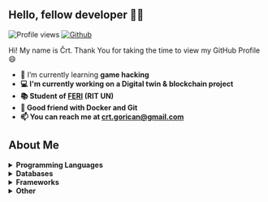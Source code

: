 ## Hello, fellow developer 👋🏼

![Profile views](https://visitor-badge.glitch.me/badge?page_id=cgorican)
[![Github](https://img.shields.io/github/followers/cgorican?label=follow&style=social)](https://github.com/cgorican)
<!--[![Github](https://img.shields.io/github/followers/cgorican?label=follow)](https://github.com/cgorican)-->

Hi! My name is Črt. Thank You for taking the time to view my GitHub Profile 😄

- 🌱 I’m currently learning <b>game hacking<b>
- 💻 I'm currently working on a <b>Digital twin & blockchain project</b>
- 📚 Student of <a href="https://feri.um.si/">FERI</a> (RIT UN)
- 🐳 Good friend with <b>Docker</b> and <b>Git</b>
- 📫 You can reach me at <a href="mailto:crt.gorican@gmail.com">crt.gorican@gmail.com</a>
<!--
- 🤔 I’m looking for help with <b>game hacking</b>
- 🔭 ?
- ⚡ Fun fact: I like to learn ethical hacking in my free time
-->

## About Me

<details><summary>Programming Languages</summary>
<p>
  
- <img src="https://img.icons8.com/color/452/c-programming.png" alt="c" height="16"/> [C](https://en.cppreference.com/w/c/language)
- <img src="https://img.icons8.com/color/344/c-plus-plus-logo.png" alt="cplusplus" height="16"/> [C# (noob)](https://docs.microsoft.com/en-us/dotnet/csharp/)
- <img src="https://img.icons8.com/color/344/c-plus-plus-logo.png" alt="cplusplus" height="16"/> [C++](https://cplusplus.com/)
- <img src="https://img.icons8.com/color/452/python--v1.png" alt="python" height="16"/> [Python](https://www.python.org/)
- <img src="https://img.icons8.com/color/344/javascript--v1.png" alt="javascript" height="16"/> [JavaScript](https://www.javascript.com/)
- <img src="https://img.icons8.com/dusk/344/php-logo.png" alt="php" height="16"/> [PHP](https://www.php.net/)
- <img src="https://img.icons8.com/color/344/kotlin.png" alt="kotlin" height="16"/> [Kotlin](https://kotlinlang.org/)
  
</p>
</details>

<details><summary>Databases</summary>
<p>
  
- <img src="https://img.icons8.com/color/344/mongodb.png" alt="mongodb" height="16"/> [MongoDB](https://www.mongodb.com/)
- <img src="https://img.icons8.com/color/344/mysql-logo.png" alt="mysql" height="16"/> [MySQL](https://www.mysql.com/)
  
</p>
</details>

<details><summary>Frameworks</summary>
<p>
  
- <img src="https://img.icons8.com/color/344/react-native.png" alt="react" height="16"/> []()
- <img src="https://img.icons8.com/color/344/flutter.png" alt="flutter" height="16"/> [Flutter (noob)](https://flutter.dev/)
  
</p>
</details>

<details><summary>Other</summary>
<p>
  
- <img src="https://img.icons8.com/color/344/git.png" alt="git" height="30"/>
- <img src="https://img.icons8.com/fluency/344/docker.png" alt="docker" height="30"/>
- <img src="https://img.icons8.com/color/344/linux.png" alt="linux" height="30"/>
- <img src="https://img.icons8.com/color/344/figma--v1.png" alt="figma" height="30"/>
- <img src="https://img.icons8.com/external-tal-revivo-color-tal-revivo/344/external-postman-is-the-only-complete-api-development-environment-logo-color-tal-revivo.png" alt="postman" height="30"/>
- <img src="https://img.icons8.com/color/344/heroku.png" alt="heroku" height="30"/>
  
</p>
</details>

<!--
Here are some ideas to get you started:
- 👯 I’m looking to collaborate on ...
-->
